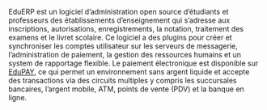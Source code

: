 EduERP est un logiciel d’administration open source d’étudiants et professeurs des établissements d’enseignement qui s’adresse aux inscriptions, autorisations, enregistrements, la notation, traitement des examens et le livret scolaire. Ce logiciel a des plugins pour créer et synchroniser les comptes utilisateur sur les serveurs de messagerie, l’administration de paiement, la gestion des ressources humains et un system de rapportage flexible.
Le paiement électronique est disponible sur [EduPAY](http://www.edupay.com.ng), ce qui permet un environnement sans argent liquide et accepte des transactions via des circuits multiples y compris les succursales bancaires, l’argent mobile, ATM, points de vente (PDV) et la banque en ligne.
